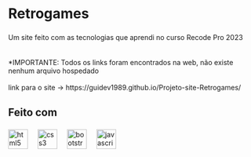 <h1 align="left">Retrogames</h1>

###

<p align="left">Um site feito com as tecnologias que aprendi no curso Recode Pro 2023<br><br><br>*IMPORTANTE: Todos os links foram encontrados na web, não existe nenhum arquivo hospedado<br><br>link para o site -> https://guidev1989.github.io/Projeto-site-Retrogames/</p>

###

<p align="left"></p>

###

<h2 align="left">Feito com</h2>

###

<div align="left">
  <img src="https://cdn.jsdelivr.net/gh/devicons/devicon/icons/html5/html5-original.svg" height="40" alt="html5 logo"  />
  <img width="12" />
  <img src="https://cdn.jsdelivr.net/gh/devicons/devicon/icons/css3/css3-original.svg" height="40" alt="css3 logo"  />
  <img width="12" />
  <img src="https://cdn.jsdelivr.net/gh/devicons/devicon/icons/bootstrap/bootstrap-original.svg" height="40" alt="bootstrap logo"  />
  <img width="12" />
  <img src="https://cdn.jsdelivr.net/gh/devicons/devicon/icons/javascript/javascript-original.svg" height="40" alt="javascript logo"  />
</div>

###
